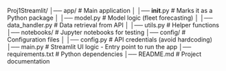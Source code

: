 Proj1Streamlit/
│── app/                    # Main application
│   │── __init__.py         # Marks it as a Python package
│   │── model.py            # Model logic (fleet forecasting)
│   │── data_handler.py     # Data retrieval from API
│   │── utils.py            # Helper functions
│── notebooks/              # Jupyter notebooks for testing
│── config/                 # Configuration files
│   │── config.py           # API credentials (avoid hardcoding)
│── main.py                 # Streamlit UI logic - Entry point to run the app
│── requirements.txt        # Python dependencies
│── README.md               # Project documentation
